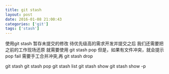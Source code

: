 ```yaml
---
title: git stash
layout: post
date: 2016-01-08 21:00:43
categories: ['git']
tags: ['stash']
---
```


使用git stash 暂存未提交的修改
待优先级高的需求开发并提交之后
我们还需要把之前的工作现场还原
就需要使用 git stash pop
但是，如果有文件冲突，就会提示pop fail
需要手工合并冲突,再 git stash drop

git stash
git stash pop
git stash list
git stash show
git stash show -p
